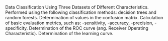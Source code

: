 Data Classification Using Three Datasets of Different Characteristics.
Performed using the following classification methods: decision trees and random forests.
Determination of values in the confusion matrix.
Calculation of basic evaluation metrics, such as:
-sensitivity,
-accuracy,
-precision,
-specificity.
Determination of the ROC curve (ang. Receiver Operating Characteristic).
Determination of the learning curve.
